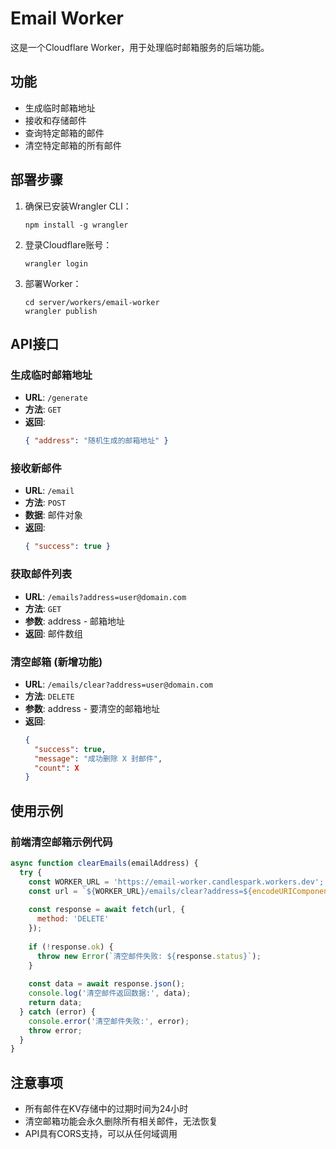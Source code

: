 # Email Worker

这是一个Cloudflare Worker，用于处理临时邮箱服务的后端功能。

## 功能

- 生成临时邮箱地址
- 接收和存储邮件
- 查询特定邮箱的邮件
- 清空特定邮箱的所有邮件

## 部署步骤

1. 确保已安装Wrangler CLI：
   ```
   npm install -g wrangler
   ```

2. 登录Cloudflare账号：
   ```
   wrangler login
   ```

3. 部署Worker：
   ```
   cd server/workers/email-worker
   wrangler publish
   ```

## API接口

### 生成临时邮箱地址

- **URL**: `/generate`
- **方法**: `GET`
- **返回**: 
  ```json
  { "address": "随机生成的邮箱地址" }
  ```

### 接收新邮件

- **URL**: `/email`
- **方法**: `POST`
- **数据**: 邮件对象
- **返回**: 
  ```json
  { "success": true }
  ```

### 获取邮件列表

- **URL**: `/emails?address=user@domain.com`
- **方法**: `GET`
- **参数**: address - 邮箱地址
- **返回**: 邮件数组

### 清空邮箱 (新增功能)

- **URL**: `/emails/clear?address=user@domain.com`
- **方法**: `DELETE`
- **参数**: address - 要清空的邮箱地址
- **返回**: 
  ```json
  { 
    "success": true,
    "message": "成功删除 X 封邮件",
    "count": X
  }
  ```

## 使用示例

### 前端清空邮箱示例代码

```javascript
async function clearEmails(emailAddress) {
  try {
    const WORKER_URL = 'https://email-worker.candlespark.workers.dev';
    const url = `${WORKER_URL}/emails/clear?address=${encodeURIComponent(emailAddress.trim())}`;
    
    const response = await fetch(url, { 
      method: 'DELETE'
    });
    
    if (!response.ok) {
      throw new Error(`清空邮件失败: ${response.status}`);
    }
    
    const data = await response.json();
    console.log('清空邮件返回数据:', data);
    return data;
  } catch (error) {
    console.error('清空邮件失败:', error);
    throw error;
  }
}
```

## 注意事项

- 所有邮件在KV存储中的过期时间为24小时
- 清空邮箱功能会永久删除所有相关邮件，无法恢复
- API具有CORS支持，可以从任何域调用 